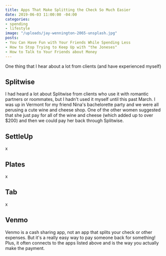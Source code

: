 ```yaml
---
title: Apps That Make Splitting the Check So Much Easier
date: 2019-06-03 11:00:00 -04:00
categories:
- spending
- lifestyle
image: "/uploads/jay-wennington-2065-unsplash.jpg"
posts:
- You Can Have Fun with Your Friends While Spending Less
- How to Stop Trying to Keep Up with "the Joneses"
- How to Talk to Your Friends about Money
---
```


One thing that I hear about a lot from clients (and have experienced myself) 

## Splitwise

I had heard a lot about Splitwise from clients who use it with romantic partners or roommates, but I hadn't used it myself until this past March. I was up in Vermont for my friend Nina's bachelorette party and we were all perusing a cute wine and cheese shop. One of the other women suggested that she just pay for all of the wine and cheese (which added up to over $200) and then we could pay her back through Splitwise. 

## SettleUp

x

## Plates

x

## Tab

x

## Venmo

Venmo is a cash sharing app, not an app that splits your check or other expenses. But it's a really easy way to pay someone back for something! Plus, it often connects to the apps listed above and is the way you actually make the payment.